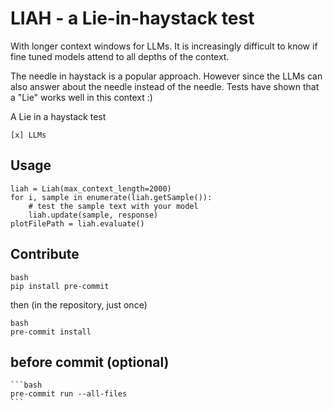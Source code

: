 # LIAH - a Lie-in-haystack test

With longer context windows for LLMs. It is increasingly difficult to know
if fine tuned models attend to all depths of the context. 

The needle in haystack is a popular approach. However since the LLMs can also answer
about the needle instead of the needle. Tests have shown that a "Lie" works well in 
this context :)


A Lie in a haystack test

    [x] LLMs

## Usage
    
    liah = Liah(max_context_length=2000)
    for i, sample in enumerate(liah.getSample()):
        # test the sample text with your model
        liah.update(sample, response)
    plotFilePath = liah.evaluate()
    
## Contribute

    bash
    pip install pre-commit

then (in the repository, just once)

    bash
    pre-commit install

## before commit (optional)

    ```bash
    pre-commit run --all-files
    ```
